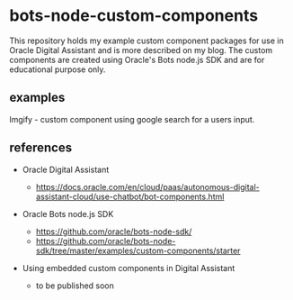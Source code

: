 # bots-node-custom-components

This repository holds my example custom component packages for use in 
Oracle Digital Assistant and is more described on my blog. The custom
components are created using Oracle's Bots node.js SDK and are for 
educational purpose only. 

## examples
lmgify - custom component using google search for a users input.

## references
* Oracle Digital Assistant
  * https://docs.oracle.com/en/cloud/paas/autonomous-digital-assistant-cloud/use-chatbot/bot-components.html
  
* Oracle Bots node.js SDK
  * https://github.com/oracle/bots-node-sdk/
  * https://github.com/oracle/bots-node-sdk/tree/master/examples/custom-components/starter

* Using embedded custom components in Digital Assistant
  * to be published soon


